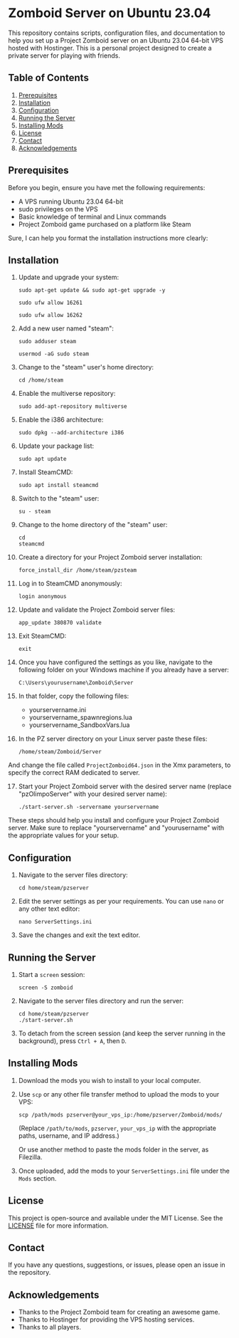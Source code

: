 # Zomboid Server on Ubuntu 23.04

This repository contains scripts, configuration files, and documentation to help you set up a Project Zomboid server on an Ubuntu 23.04 64-bit VPS hosted with Hostinger. This is a personal project designed to create a private server for playing with friends. 

## Table of Contents
1. [Prerequisites](#prerequisites)
2. [Installation](#installation)
3. [Configuration](#configuration)
4. [Running the Server](#running-the-server)
5. [Installing Mods](#installing-mods)
6. [License](#license)
7. [Contact](#contact)
8. [Acknowledgements](#acknowledgements)

## Prerequisites

Before you begin, ensure you have met the following requirements:

- A VPS running Ubuntu 23.04 64-bit
- sudo privileges on the VPS
- Basic knowledge of terminal and Linux commands
- Project Zomboid game purchased on a platform like Steam

Sure, I can help you format the installation instructions more clearly:

## Installation

1. Update and upgrade your system:

   ```
   sudo apt-get update && sudo apt-get upgrade -y
   ```
   ```
   sudo ufw allow 16261
   ```
    ```
   sudo ufw allow 16262
   ```

2. Add a new user named "steam":

   ```
   sudo adduser steam
   ```
   ```
   usermod -aG sudo steam
   ```
3. Change to the "steam" user's home directory:

   ```
   cd /home/steam
   ```

4. Enable the multiverse repository:

   ```
   sudo add-apt-repository multiverse
   ```

5. Enable the i386 architecture:

   ```
   sudo dpkg --add-architecture i386
   ```

6. Update your package list:

   ```
   sudo apt update
   ```

7. Install SteamCMD:

   ```
   sudo apt install steamcmd
   ```

8. Switch to the "steam" user:

   ```
   su - steam
   ```

9. Change to the home directory of the "steam" user:

   ```
   cd
   steamcmd
   ```

10. Create a directory for your Project Zomboid server installation:

    ```
    force_install_dir /home/steam/pzsteam
    ```

11. Log in to SteamCMD anonymously:

    ```
    login anonymous
    ```

12. Update and validate the Project Zomboid server files:

    ```
    app_update 380870 validate
    ```

13. Exit SteamCMD:

    ```
    exit
    ```

14. Once you have configured the settings as you like, navigate to the following folder on your Windows machine if you already have a server:

    ```
    C:\Users\yourusername\Zomboid\Server
    ```

15. In that folder, copy the following files:

    - yourservername.ini
    - yourservername_spawnregions.lua
    - yourservername_SandboxVars.lua

16. In the PZ server directory on your Linux server paste these files:

    ```
    /home/steam/Zomboid/Server
    ```
   
   And change the file called `ProjectZomboid64.json` in the Xmx parameters, to specify the correct RAM dedicated to server.

17. Start your Project Zomboid server with the desired server name (replace "pzOlimpoServer" with your desired server name):

    ```
    ./start-server.sh -servername yourservername
    ```

These steps should help you install and configure your Project Zomboid server. Make sure to replace "yourservername" and "yourusername" with the appropriate values for your setup.
## Configuration

1. Navigate to the server files directory:

    ```
    cd home/steam/pzserver
    ```

2. Edit the server settings as per your requirements. You can use `nano` or any other text editor:

    ```
    nano ServerSettings.ini
    ```

3. Save the changes and exit the text editor.

## Running the Server

1. Start a `screen` session:

    ```
    screen -S zomboid
    ```

2. Navigate to the server files directory and run the server:

    ```
    cd home/steam/pzserver
    ./start-server.sh
    ```

3. To detach from the screen session (and keep the server running in the background), press `Ctrl + A`, then `D`.

## Installing Mods

1. Download the mods you wish to install to your local computer.
2. Use `scp` or any other file transfer method to upload the mods to your VPS:

    ```
    scp /path/mods pzserver@your_vps_ip:/home/pzserver/Zomboid/mods/
    ```

    (Replace `/path/to/mods`, `pzserver`, `your_vps_ip` with the appropriate paths, username, and IP address.)
   
   Or use another method to paste the mods folder in the server, as Filezilla.

3. Once uploaded, add the mods to your `ServerSettings.ini` file under the `Mods` section.

## License

This project is open-source and available under the MIT License. See the [LICENSE](LICENSE) file for more information.

## Contact

If you have any questions, suggestions, or issues, please open an issue in the repository.

## Acknowledgements

- Thanks to the Project Zomboid team for creating an awesome game.
- Thanks to Hostinger for providing the VPS hosting services.
- Thanks to all players.

